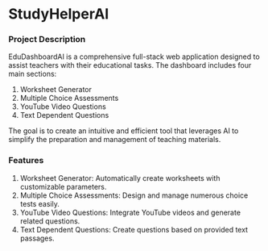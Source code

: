 # StudyHelperAI


### Project Description
EduDashboardAI is a comprehensive full-stack web application designed to assist teachers with their educational tasks. The dashboard includes four main sections:

1. Worksheet Generator
2. Multiple Choice Assessments
3. YouTube Video Questions
4. Text Dependent Questions

The goal is to create an intuitive and efficient tool that leverages AI to simplify the preparation and management of teaching materials.

### Features

1. Worksheet Generator: Automatically create worksheets with customizable parameters.
2. Multiple Choice Assessments: Design and manage numerous choice tests easily.
3. YouTube Video Questions: Integrate YouTube videos and generate related questions.
4. Text Dependent Questions: Create questions based on provided text passages.
